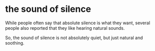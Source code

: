 # the sound of silence

While people often say that absolute silence is what they want, several people also reported that they like hearing natural sounds.

So, the sound of silence is not absolutely quiet, but just natural and soothing.